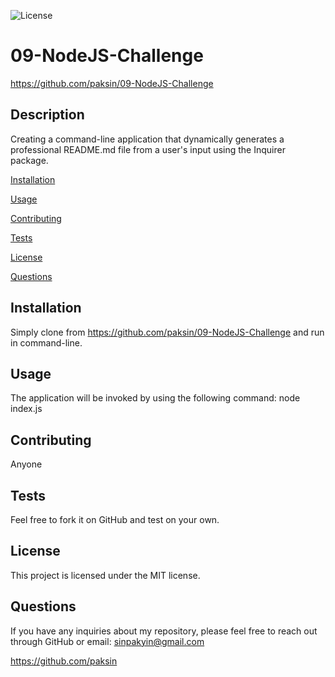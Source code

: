
![License](https://img.shields.io/badge/License-MIT-yellow.svg)

# 09-NodeJS-Challenge 
https://github.com/paksin/09-NodeJS-Challenge

## Description    

Creating a command-line application that dynamically generates a professional README.md file from a user's input using the Inquirer package.

[Installation](#installation)

[Usage](#usage)

[Contributing](#contributing)

[Tests](#tests)

[License](#license)

[Questions](#questions)

## Installation

Simply clone from https://github.com/paksin/09-NodeJS-Challenge and run in command-line.

## Usage 

The application will be invoked by using the following command: node index.js

## Contributing

Anyone

## Tests

Feel free to fork it on GitHub and test on your own.

## License

This project is licensed under the MIT license.

## Questions

If you have any inquiries about my repository, please feel free to reach out through GitHub or email: sinpakyin@gmail.com

https://github.com/paksin
    